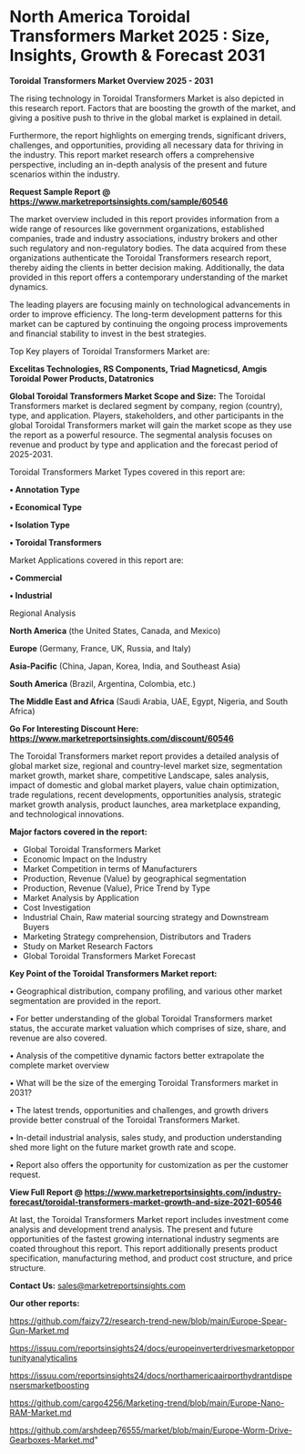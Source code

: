 # North America Toroidal Transformers Market 2025 : Size, Insights, Growth & Forecast 2031

<Strong> Toroidal Transformers Market Overview 2025 - 2031</strong>

The rising technology in Toroidal Transformers Market is also depicted in this research report. Factors that are boosting the growth of the market, and giving a positive push to thrive in the global market is explained in detail.

Furthermore, the report highlights on emerging trends, significant drivers, challenges, and opportunities, providing all necessary data for thriving in the industry. This report market research offers a comprehensive perspective, including an in-depth analysis of the present and future scenarios within the industry.

<strong>Request Sample Report @ <a href=https://www.marketreportsinsights.com/sample/60546>https://www.marketreportsinsights.com/sample/60546</a></strong>

The market overview included in this report provides information from a wide range of resources like government organizations, established companies, trade and industry associations, industry brokers and other such regulatory and non-regulatory bodies. The data acquired from these organizations authenticate the Toroidal Transformers research report, thereby aiding the clients in better decision making. Additionally, the data provided in this report offers a contemporary understanding of the market dynamics.

The leading players are focusing mainly on technological advancements in order to improve efficiency. The long-term development patterns for this market can be captured by continuing the ongoing process improvements and financial stability to invest in the best strategies.

Top Key players of Toroidal Transformers Market are:

<strong>Excelitas Technologies, RS Components, Triad Magneticsd, Amgis Toroidal Power Products, Datatronics</strong>

<strong><b>Global Toroidal Transformers Market Scope and Size:</b></strong>
The Toroidal Transformers market is declared segment by company, region (country), type, and application. Players, stakeholders, and other participants in the global Toroidal Transformers market will gain the market scope as they use the report as a powerful resource. The segmental analysis focuses on revenue and product by type and application and the forecast period of 2025-2031.

Toroidal Transformers Market Types covered in this report are:

<strong>• Annotation Type

• Economical Type

• Isolation Type

• Toroidal Transformers</strong>

Market Applications covered in this report are:

<strong>• Commercial

• Industrial</strong> 

Regional Analysis

<strong>North America</strong> (the United States, Canada, and Mexico)

<strong>Europe</strong> (Germany, France, UK, Russia, and Italy)

<strong>Asia-Pacific</strong> (China, Japan, Korea, India, and Southeast Asia)

<strong>South America</strong> (Brazil, Argentina, Colombia, etc.)

<strong>The Middle East and Africa</strong> (Saudi Arabia, UAE, Egypt, Nigeria, and South Africa)

<strong>Go For Interesting Discount Here: <a href=https://www.marketreportsinsights.com/discount/60546>https://www.marketreportsinsights.com/discount/60546</a></strong>

The Toroidal Transformers market report provides a detailed analysis of global market size, regional and country-level market size, segmentation market growth, market share, competitive Landscape, sales analysis, impact of domestic and global market players, value chain optimization, trade regulations, recent developments, opportunities analysis, strategic market growth analysis, product launches, area marketplace expanding, and technological innovations.

<strong><b>Major factors covered in the report:</b></strong>
<ul>
  <li>Global Toroidal Transformers Market </li>
  <li>Economic Impact on the Industry</li>
  <li>Market Competition in terms of Manufacturers</li>
  <li>Production, Revenue (Value) by geographical segmentation</li>
  <li>Production, Revenue (Value), Price Trend by Type</li>
  <li>Market Analysis by Application</li>
  <li>Cost Investigation</li>
  <li>Industrial Chain, Raw material sourcing strategy and Downstream Buyers</li>
  <li>Marketing Strategy comprehension, Distributors and Traders</li>
  <li>Study on Market Research Factors</li>
  <li>Global Toroidal Transformers Market Forecast</li>
</ul>

<strong><b>Key Point of the Toroidal Transformers Market report:</b></strong>

• Geographical distribution, company profiling, and various other market segmentation are provided in the report.

• For better understanding of the global Toroidal Transformers market status, the accurate market valuation which comprises of size, share, and revenue are also covered.

• Analysis of the competitive dynamic factors better extrapolate the complete market overview

• What will be the size of the emerging Toroidal Transformers market in 2031?

• The latest trends, opportunities and challenges, and growth drivers provide better construal of the Toroidal Transformers Market.

• In-detail industrial analysis, sales study, and production understanding shed more light on the future market growth rate and scope.

• Report also offers the opportunity for customization as per the customer request.

<strong><b>View Full Report @ <a href=https://www.marketreportsinsights.com/industry-forecast/toroidal-transformers-market-growth-and-size-2021-60546>https://www.marketreportsinsights.com/industry-forecast/toroidal-transformers-market-growth-and-size-2021-60546</a></b></strong>


At last, the Toroidal Transformers Market report includes investment come analysis and development trend analysis. The present and future opportunities of the fastest growing international industry segments are coated throughout this report. This report additionally presents product specification, manufacturing method, and product cost structure, and price structure.

<strong>Contact Us:</strong>
sales@marketreportsinsights.com

<strong>Our other reports:</strong>

<a href=https://github.com/faizy72/research-trend-new/blob/main/Europe-Spear-Gun-Market.md>https://github.com/faizy72/research-trend-new/blob/main/Europe-Spear-Gun-Market.md</a>

<a href=https://issuu.com/reportsinsights24/docs/europeinverterdrivesmarketopportunityanalyticalins>https://issuu.com/reportsinsights24/docs/europeinverterdrivesmarketopportunityanalyticalins</a>

<a href=https://issuu.com/reportsinsights24/docs/northamericaairporthydrantdispensersmarketboosting>https://issuu.com/reportsinsights24/docs/northamericaairporthydrantdispensersmarketboosting</a>

<a href=https://github.com/cargo4256/Marketing-trend/blob/main/Europe-Nano-RAM-Market.md>https://github.com/cargo4256/Marketing-trend/blob/main/Europe-Nano-RAM-Market.md</a>

<a href=https://github.com/arshdeep76555/market/blob/main/Europe-Worm-Drive-Gearboxes-Market.md>https://github.com/arshdeep76555/market/blob/main/Europe-Worm-Drive-Gearboxes-Market.md</a>"
